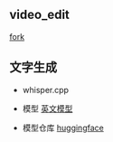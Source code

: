 ## video_edit
[fork](https://github.com/sphaerophoria/video-editor)


## 文字生成
- whisper.cpp

- 模型
[英文模型](./src/WordTimestampGenerator/ggml-tiny.en-q5_1.bin)

- 模型仓库
[huggingface](https://huggingface.co/ggerganov/whisper.cpp/tree/main)
